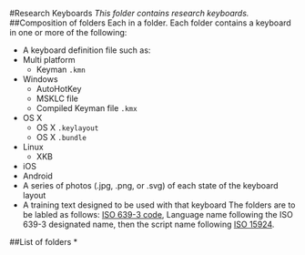 #Research Keyboards
_This folder contains research keyboards._
##Composition of folders
Each in a folder. Each folder contains a keyboard in one or more of the following:
* A keyboard definition file such as:
 * Multi platform
   * Keyman ```.kmn```
 * Windows
    * AutoHotKey
    * MSKLC file
    * Compiled Keyman file `.kmx`
 * OS X
    * OS X ```.keylayout```
    * OS X ```.bundle```
 * Linux
    * XKB
 * iOS
 * Android
* A series of photos (.jpg, .png, or .svg) of each state of the keyboard layout
* A training text designed to be used with that keyboard
The folders are to be labled as follows: [ISO 639-3 code](http://www-01.sil.org/iso639-3), Language name following the ISO 639-3 designated name, then the script name following [ISO 15924](http://unicode.org/iso15924/iso15924-codes.html).

##List of folders
* 
